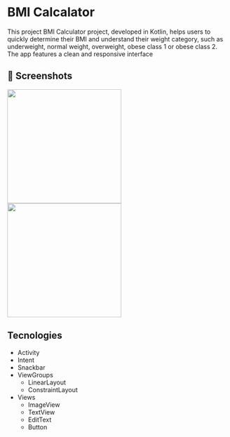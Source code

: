 # BMI Calcalator
This project BMI Calculator project, developed in Kotlin, helps users to quickly determine their BMI and understand their weight category, such as underweight, normal weight, overweight, obese class 1 or obese class 2. The app features a clean and responsive interface

## 📸 Screenshots

<img src="https://github.com/FelipeDubiella/calculadora_IMC/assets/171951083/e9f00d17-88a3-4a2c-bedc-28b74d3cb0df" width=260/> <img src="https://github.com/FelipeDubiella/calculadora_IMC/assets/171951083/47537127-6090-492b-a3f2-e8302827d804" width=260/>


## Tecnologies

- Activity
- Intent
- Snackbar
- ViewGroups
  - LinearLayout
  - ConstraintLayout
- Views
  - ImageView
  - TextView
  - EditText
  - Button


